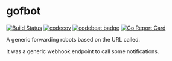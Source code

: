 # gofbot

[![Build Status](https://travis-ci.org/saltbo/gofbot.svg)](https://travis-ci.org/saltbo/gofbot)
[![codecov](https://codecov.io/gh/saltbo/gofbot/branch/master/graph/badge.svg)](https://codecov.io/gh/saltbo/gofbot)
[![codebeat badge](https://codebeat.co/badges/e97d3305-de49-4a9c-9ead-1aca942b9e16)](https://codebeat.co/projects/github-com-saltbo-gofbot-master)
[![Go Report Card](https://goreportcard.com/badge/github.com/saltbo/gofbot)](https://goreportcard.com/report/github.com/saltbo/gofbot)

A  generic forwarding robots based on the URL called.

It was a generic webhook endpoint to call some notifications. 
